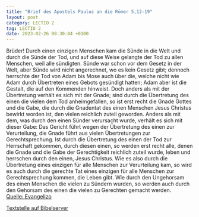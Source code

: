 ```yaml
---
title: "Brief des Apostels Paulus an die Römer 5,12-19"
layout: post
category: LECTIO 2
tag: LECTIO 2
date: 2023-02-26 08:30:04 +0100
---
```

Brüder! Durch einen einzigen Menschen kam die Sünde in die Welt und durch die Sünde der Tod, und auf diese Weise gelangte der Tod zu allen Menschen, weil alle sündigten.
Sünde war schon vor dem Gesetz in der Welt, aber Sünde wird nicht angerechnet, wo es kein Gesetz gibt;
dennoch herrschte der Tod von Adam bis Mose auch über die, welche nicht wie Adam durch Übertreten eines Gebots gesündigt hatten; Adam aber ist die Gestalt, die auf den Kommenden hinweist.
Doch anders als mit der Übertretung verhält es sich mit der Gnade; sind durch die Übertretung des einen die vielen dem Tod anheimgefallen, so ist erst recht die Gnade Gottes und die Gabe, die durch die Gnadentat des einen Menschen Jesus Christus bewirkt worden ist, den vielen reichlich zuteil geworden.
Anders als mit dem, was durch den einen Sünder verursacht wurde, verhält es sich mit dieser Gabe: Das Gericht führt wegen der Übertretung des einen zur Verurteilung, die Gnade führt aus vielen Übertretungen zur Gerechtsprechung.
Ist durch die Übertretung des einen der Tod zur Herrschaft gekommen, durch diesen einen, so werden erst recht alle, denen die Gnade und die Gabe der Gerechtigkeit reichlich zuteil wurde, leben und herrschen durch den einen, Jesus Christus.
Wie es also durch die Übertretung eines einzigen für alle Menschen zur Verurteilung kam, so wird es auch durch die gerechte Tat eines einzigen für alle Menschen zur Gerechtsprechung kommen, die Leben gibt.
Wie durch den Ungehorsam des einen Menschen die vielen zu Sündern wurden, so werden auch durch den Gehorsam des einen die vielen zu Gerechten gemacht werden.<br>
[Quelle: Evangelizo](https://evangeliumtagfuertag.org/DE/gospel)

[Textstelle auf Bibelserver](https://www.bibleserver.com/EU/Römer5,12-19)
